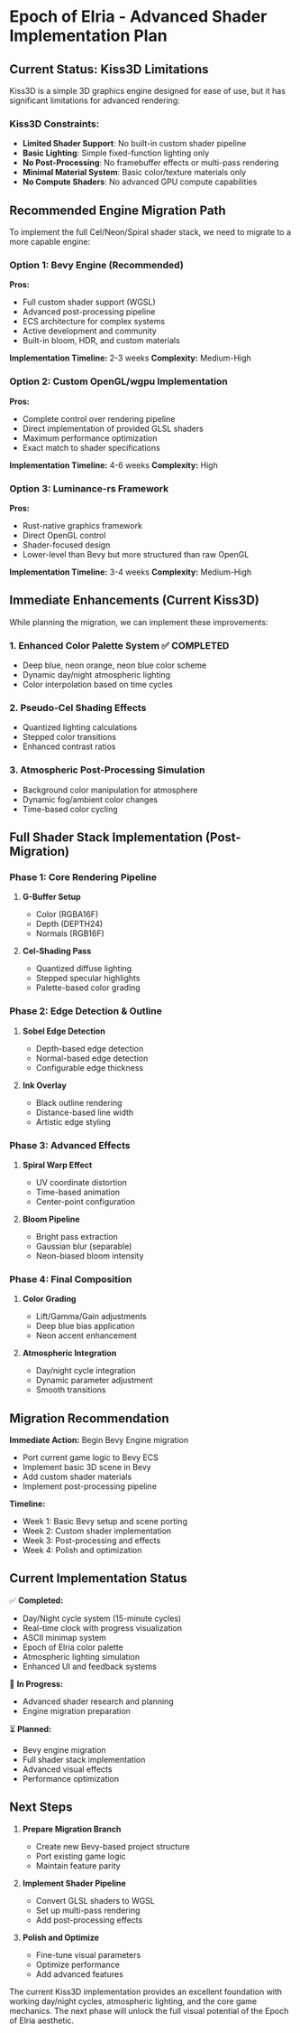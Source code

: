 # Epoch of Elria - Advanced Shader Implementation Plan

## Current Status: Kiss3D Limitations

Kiss3D is a simple 3D graphics engine designed for ease of use, but it has significant limitations for advanced rendering:

### Kiss3D Constraints:
- **Limited Shader Support**: No built-in custom shader pipeline
- **Basic Lighting**: Simple fixed-function lighting only
- **No Post-Processing**: No framebuffer effects or multi-pass rendering
- **Minimal Material System**: Basic color/texture materials only
- **No Compute Shaders**: No advanced GPU compute capabilities

## Recommended Engine Migration Path

To implement the full Cel/Neon/Spiral shader stack, we need to migrate to a more capable engine:

### Option 1: Bevy Engine (Recommended)
**Pros:**
- Full custom shader support (WGSL)
- Advanced post-processing pipeline
- ECS architecture for complex systems
- Active development and community
- Built-in bloom, HDR, and custom materials

**Implementation Timeline:** 2-3 weeks
**Complexity:** Medium-High

### Option 2: Custom OpenGL/wgpu Implementation
**Pros:**
- Complete control over rendering pipeline
- Direct implementation of provided GLSL shaders
- Maximum performance optimization
- Exact match to shader specifications

**Implementation Timeline:** 4-6 weeks
**Complexity:** High

### Option 3: Luminance-rs Framework
**Pros:**
- Rust-native graphics framework
- Direct OpenGL control
- Shader-focused design
- Lower-level than Bevy but more structured than raw OpenGL

**Implementation Timeline:** 3-4 weeks
**Complexity:** Medium-High

## Immediate Enhancements (Current Kiss3D)

While planning the migration, we can implement these improvements:

### 1. Enhanced Color Palette System ✅ COMPLETED
- Deep blue, neon orange, neon blue color scheme
- Dynamic day/night atmospheric lighting
- Color interpolation based on time cycles

### 2. Pseudo-Cel Shading Effects
- Quantized lighting calculations
- Stepped color transitions
- Enhanced contrast ratios

### 3. Atmospheric Post-Processing Simulation
- Background color manipulation for atmosphere
- Dynamic fog/ambient color changes
- Time-based color cycling

## Full Shader Stack Implementation (Post-Migration)

### Phase 1: Core Rendering Pipeline
1. **G-Buffer Setup**
   - Color (RGBA16F)
   - Depth (DEPTH24)
   - Normals (RGB16F)

2. **Cel-Shading Pass**
   - Quantized diffuse lighting
   - Stepped specular highlights
   - Palette-based color grading

### Phase 2: Edge Detection & Outline
1. **Sobel Edge Detection**
   - Depth-based edge detection
   - Normal-based edge detection
   - Configurable edge thickness

2. **Ink Overlay**
   - Black outline rendering
   - Distance-based line width
   - Artistic edge styling

### Phase 3: Advanced Effects
1. **Spiral Warp Effect**
   - UV coordinate distortion
   - Time-based animation
   - Center-point configuration

2. **Bloom Pipeline**
   - Bright pass extraction
   - Gaussian blur (separable)
   - Neon-biased bloom intensity

### Phase 4: Final Composition
1. **Color Grading**
   - Lift/Gamma/Gain adjustments
   - Deep blue bias application
   - Neon accent enhancement

2. **Atmospheric Integration**
   - Day/night cycle integration
   - Dynamic parameter adjustment
   - Smooth transitions

## Migration Recommendation

**Immediate Action:** Begin Bevy Engine migration
- Port current game logic to Bevy ECS
- Implement basic 3D scene in Bevy
- Add custom shader materials
- Implement post-processing pipeline

**Timeline:**
- Week 1: Basic Bevy setup and scene porting
- Week 2: Custom shader implementation
- Week 3: Post-processing and effects
- Week 4: Polish and optimization

## Current Implementation Status

✅ **Completed:**
- Day/Night cycle system (15-minute cycles)
- Real-time clock with progress visualization
- ASCII minimap system
- Epoch of Elria color palette
- Atmospheric lighting simulation
- Enhanced UI and feedback systems

🔄 **In Progress:**
- Advanced shader research and planning
- Engine migration preparation

⏳ **Planned:**
- Bevy engine migration
- Full shader stack implementation
- Advanced visual effects
- Performance optimization

## Next Steps

1. **Prepare Migration Branch**
   - Create new Bevy-based project structure
   - Port existing game logic
   - Maintain feature parity

2. **Implement Shader Pipeline**
   - Convert GLSL shaders to WGSL
   - Set up multi-pass rendering
   - Add post-processing effects

3. **Polish and Optimize**
   - Fine-tune visual parameters
   - Optimize performance
   - Add advanced features

The current Kiss3D implementation provides an excellent foundation with working day/night cycles, atmospheric lighting, and the core game mechanics. The next phase will unlock the full visual potential of the Epoch of Elria aesthetic.
